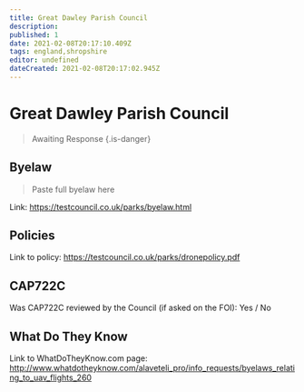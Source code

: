 ```yaml
---
title: Great Dawley Parish Council
description:
published: 1
date: 2021-02-08T20:17:10.409Z
tags: england,shropshire
editor: undefined
dateCreated: 2021-02-08T20:17:02.945Z
---
```


# Great Dawley Parish Council
>  Awaiting Response
> {.is-danger}

## Byelaw
> Paste full byelaw here

Link:
https://testcouncil.co.uk/parks/byelaw.html

## Policies
Link to policy:
https://testcouncil.co.uk/parks/dronepolicy.pdf

## CAP722C

Was CAP722C reviewed by the Council (if asked on the FOI): Yes / No

## What Do They Know

Link to WhatDoTheyKnow.com page:
http://www.whatdotheyknow.com/alaveteli_pro/info_requests/byelaws_relating_to_uav_flights_260

